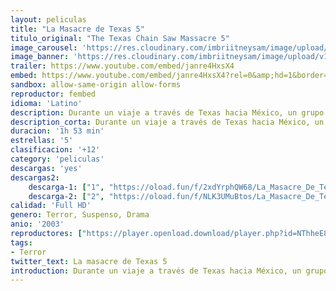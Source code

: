 ```yaml
---
layout: peliculas
title: "La Masacre de Texas 5"
titulo_original: "The Texas Chain Saw Massacre 5"
image_carousel: 'https://res.cloudinary.com/imbriitneysam/image/upload/v1546116151/TEXAS5-POSTER-min.jpg'
image_banner: 'https://res.cloudinary.com/imbriitneysam/image/upload/v1546116152/TEXAS5-BANNER-min.jpg'
trailer: https://www.youtube.com/embed/janre4HxsX4
embed: https://www.youtube.com/embed/janre4HxsX4?rel=0&amp;hd=1&border=0&wmode=opaque&enablejsapi=1&modestbranding=1&controls=1&showinfo=1
sandbox: allow-same-origin allow-forms
reproductor: fembed
idioma: 'Latino'
description: Durante un viaje a través de Texas hacia México, un grupo de jóvenes recogen a una autoestopista llena de sangre que dice haber sido atacada y ser la única superviviente de una masacre sucedida la noche anterior en una casa cercana...Remake del clásico de terror de Tobe Hooper de 1974, de mismo título.
description_corta: Durante un viaje a través de Texas hacia México, un grupo de jóvenes recogen a una autoestopista llena de sangre que dice haber sido atacada y ser la única superviviente de una masacre sucedida la noche anterior en una casa.
duracion: '1h 53 min'
estrellas: '5'
clasificacion: '+12'
category: 'peliculas'
descargas: 'yes'
descargas2:
    descarga-1: ["1", "https://oload.fun/f/2xdYrphQW68/La_Masacre_De_Texas_%282003%29_Brrip.720.lat.mp4", "https://www.google.com/s2/favicons?domain=openload.co","OpenLoad","https://res.cloudinary.com/imbriitneysam/image/upload/v1541473684/mexico.png", "Latino", "Full HD"]
    descarga-2: ["2", "https://oload.fun/f/NLK3UMuBtos/La_Masacre_De_Texas_%282003%29_Brrip.720.lat.mp4", "https://www.google.com/s2/favicons?domain=openload.co","OpenLoad","https://res.cloudinary.com/imbriitneysam/image/upload/v1541473684/mexico.png", "Latino", "Full HD"]
calidad: 'Full HD'
genero: Terror, Suspenso, Drama
anio: '2003'
reproductores: ["https://player.openload.download/player.php?id=NThheE8vVlFPWUVQaGo2Y0JxclF0cmNuaEY4UThkbGEva2p3alp5dm9RR2RJM0xCdHVuWUNFOFR6VWFGWFlZQ3UyUmNiblh1ZVpVQ2NWU3FyQ1FJR0E9PQ"]
tags:
- Terror
twitter_text: La masacre de Texas 5
introduction: Durante un viaje a través de Texas hacia México, un grupo de jóvenes recogen a una autoestopista llena de sangre que dice haber sido atacada y ser la única superviviente de una masacre sucedida la noche anterior en una casa...
---
```



 







